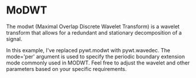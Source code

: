 # MoDWT
The modwt (Maximal Overlap Discrete Wavelet Transform) is a wavelet transform that allows for a redundant and stationary decomposition of a signal.

In this example, I've replaced pywt.modwt with pywt.wavedec. The mode='per' argument is used to specify the periodic boundary extension mode commonly used in MODWT. Feel free to adjust the wavelet and other parameters based on your specific requirements.




